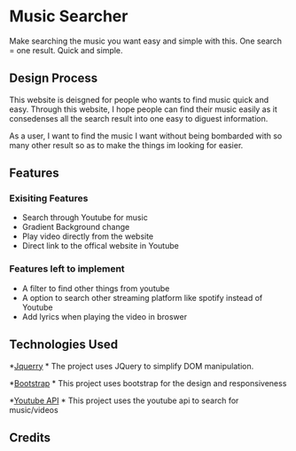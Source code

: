 # Music Searcher
Make searching the music you want easy and simple with this.
One search = one result. Quick and simple.

## Design Process
This website is deisgned for people who wants to find music quick and easy. Through this website, I hope people can find their music easily as it consedenses all the search result into one easy to diguest information. 

As a user, I want to find the music I want without being bombarded with so many other result so as to make the things im looking for easier.

## Features

### Exisiting Features
- Search through Youtube for music
- Gradient Background change
- Play video directly from the website
- Direct link to the offical website in Youtube

### Features left to implement
- A filter to find other things from youtube
- A option to search other streaming platform like spotify instead of Youtube
- Add lyrics when playing the video in broswer

## Technologies Used

*[Jquerry](https://jquery.com/)
    * The project uses JQuery to simplify DOM manipulation.
  
*[Bootstrap](https://getbootstrap.com/)
    * This project uses bootstrap for the design and responsiveness
  
*[Youtube API](https://developers.google.com/youtube/v3)
    * This project uses the youtube api to search for music/videos
    
## Credits
